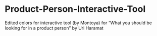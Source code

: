 # Product-Person-Interactive-Tool
Edited colors for interactive tool (by Montoya) for “What you should be looking for in a product person” by Uri Haramat
